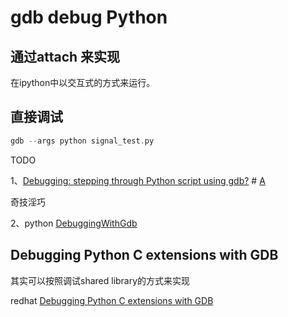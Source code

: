 # gdb debug Python



## 通过attach 来实现

在ipython中以交互式的方式来运行。



## 直接调试

```C++
gdb --args python signal_test.py
```

TODO

1、[Debugging: stepping through Python script using gdb?](https://stackoverflow.com/questions/7412708/debugging-stepping-through-python-script-using-gdb) # [A](https://stackoverflow.com/a/7920256/10173843)

奇技淫巧

2、python [DebuggingWithGdb](https://wiki.python.org/moin/DebuggingWithGdb)

## Debugging Python C extensions with GDB

其实可以按照调试shared library的方式来实现

redhat [Debugging Python C extensions with GDB](https://developers.redhat.com/articles/2021/09/08/debugging-python-c-extensions-gdb#)

